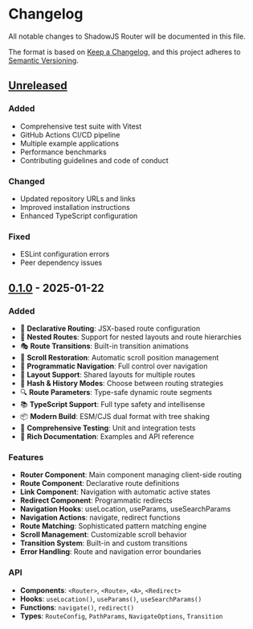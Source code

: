 # Changelog

All notable changes to ShadowJS Router will be documented in this file.

The format is based on [Keep a Changelog](https://keepachangelog.com/en/1.0.0/), and this project adheres to [Semantic Versioning](https://semver.org/spec/v2.0.0.html).

## [Unreleased]

### Added

- Comprehensive test suite with Vitest
- GitHub Actions CI/CD pipeline
- Multiple example applications
- Performance benchmarks
- Contributing guidelines and code of conduct

### Changed

- Updated repository URLs and links
- Improved installation instructions
- Enhanced TypeScript configuration

### Fixed

- ESLint configuration errors
- Peer dependency issues

## [0.1.0] - 2025-01-22

### Added

- 🎯 **Declarative Routing**: JSX-based route configuration
- 🧩 **Nested Routes**: Support for nested layouts and route hierarchies
- 🎭 **Route Transitions**: Built-in transition animations
- 📜 **Scroll Restoration**: Automatic scroll position management
- 🔗 **Programmatic Navigation**: Full control over navigation
- 🎨 **Layout Support**: Shared layouts for multiple routes
- 📱 **Hash & History Modes**: Choose between routing strategies
- 🔍 **Route Parameters**: Type-safe dynamic route segments
- 📚 **TypeScript Support**: Full type safety and intellisense
- 📦 **Modern Build**: ESM/CJS dual format with tree shaking
- 🧪 **Comprehensive Testing**: Unit and integration tests
- 📖 **Rich Documentation**: Examples and API reference

### Features

- **Router Component**: Main component managing client-side routing
- **Route Component**: Declarative route definitions
- **Link Component**: Navigation with automatic active states
- **Redirect Component**: Programmatic redirects
- **Navigation Hooks**: useLocation, useParams, useSearchParams
- **Navigation Actions**: navigate, redirect functions
- **Route Matching**: Sophisticated pattern matching engine
- **Scroll Management**: Customizable scroll behavior
- **Transition System**: Built-in and custom transitions
- **Error Handling**: Route and navigation error boundaries

### API

- **Components**: `<Router>`, `<Route>`, `<A>`, `<Redirect>`
- **Hooks**: `useLocation()`, `useParams()`, `useSearchParams()`
- **Functions**: `navigate()`, `redirect()`
- **Types**: `RouteConfig`, `PathParams`, `NavigateOptions`, `Transition`

[Unreleased]: https://github.com/shadow-js/router/compare/v0.1.0...HEAD
[0.1.0]: https://github.com/shadow-js/router/releases/tag/v0.1.0
